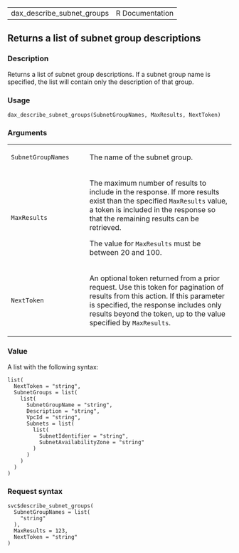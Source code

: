 <table style="width: 100%;">
<tbody>
<tr class="odd">
<td>dax_describe_subnet_groups</td>
<td style="text-align: right;">R Documentation</td>
</tr>
</tbody>
</table>

## Returns a list of subnet group descriptions

### Description

Returns a list of subnet group descriptions. If a subnet group name is
specified, the list will contain only the description of that group.

### Usage

    dax_describe_subnet_groups(SubnetGroupNames, MaxResults, NextToken)

### Arguments

<table>
<colgroup>
<col style="width: 35%" />
<col style="width: 65%" />
</colgroup>
<tbody>
<tr class="odd">
<td><code
id="dax_describe_subnet_groups_:_SubnetGroupNames">SubnetGroupNames</code></td>
<td><p>The name of the subnet group.</p></td>
</tr>
<tr class="even">
<td><code
id="dax_describe_subnet_groups_:_MaxResults">MaxResults</code></td>
<td><p>The maximum number of results to include in the response. If more
results exist than the specified <code>MaxResults</code> value, a token
is included in the response so that the remaining results can be
retrieved.</p>
<p>The value for <code>MaxResults</code> must be between 20 and
100.</p></td>
</tr>
<tr class="odd">
<td><code
id="dax_describe_subnet_groups_:_NextToken">NextToken</code></td>
<td><p>An optional token returned from a prior request. Use this token
for pagination of results from this action. If this parameter is
specified, the response includes only results beyond the token, up to
the value specified by <code>MaxResults</code>.</p></td>
</tr>
</tbody>
</table>

### Value

A list with the following syntax:

    list(
      NextToken = "string",
      SubnetGroups = list(
        list(
          SubnetGroupName = "string",
          Description = "string",
          VpcId = "string",
          Subnets = list(
            list(
              SubnetIdentifier = "string",
              SubnetAvailabilityZone = "string"
            )
          )
        )
      )
    )

### Request syntax

    svc$describe_subnet_groups(
      SubnetGroupNames = list(
        "string"
      ),
      MaxResults = 123,
      NextToken = "string"
    )
